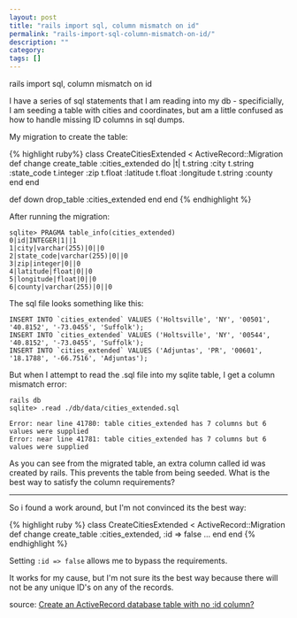 ```yaml
---
layout: post
title: "rails import sql, column mismatch on id"
permalink: "rails-import-sql-column-mismatch-on-id/"
description: ""
category:
tags: []
---
```


rails import sql, column mismatch on id


I have a series of sql statements that I am reading into my db - specificially, I am seeding a table with cities and coordinates, but am a little confused as how to handle missing ID columns in sql dumps.

My migration to create the table:

{% highlight ruby%}
class CreateCitiesExtended < ActiveRecord::Migration
  def change
    create_table :cities_extended do |t|
      t.string :city
      t.string :state_code
      t.integer :zip
      t.float :latitude
      t.float :longitude
      t.string :county
    end
  end


  def down
    drop_table :cities_extended
  end
end
{% endhighlight %}

After running the migration:

    sqlite> PRAGMA table_info(cities_extended)
    0|id|INTEGER|1||1
    1|city|varchar(255)|0||0
    2|state_code|varchar(255)|0||0
    3|zip|integer|0||0
    4|latitude|float|0||0
    5|longitude|float|0||0
    6|county|varchar(255)|0||0

The sql file looks something like this:

    INSERT INTO `cities_extended` VALUES ('Holtsville', 'NY', '00501', '40.8152', '-73.0455', 'Suffolk');
    INSERT INTO `cities_extended` VALUES ('Holtsville', 'NY', '00544', '40.8152', '-73.0455', 'Suffolk');
    INSERT INTO `cities_extended` VALUES ('Adjuntas', 'PR', '00601', '18.1788', '-66.7516', 'Adjuntas');

But when I attempt to read the .sql file into my sqlite table, I get a column mismatch error:

    rails db
    sqlite> .read ./db/data/cities_extended.sql

    Error: near line 41780: table cities_extended has 7 columns but 6 values were supplied
    Error: near line 41781: table cities_extended has 7 columns but 6 values were supplied

As you can see from the migrated table, an extra column called id was created by rails. This prevents the table from being seeded. What is the best way to satisfy the column requirements?


---------------------------------------

So i found a work around, but I'm not convinced its the best way:

{% highlight ruby %}
class CreateCitiesExtended < ActiveRecord::Migration
  def change
    create_table :cities_extended, :id => false ...
  end
end
{% endhighlight %}

Setting `:id => false` allows me to bypass the requirements.

It works for my cause, but I'm not sure its the best way because there will not be any unique ID's on any of the records.

source: [Create an ActiveRecord database table with no :id column?](http://stackoverflow.com/questions/874634/create-an-activerecord-database-table-with-no-id-column)
